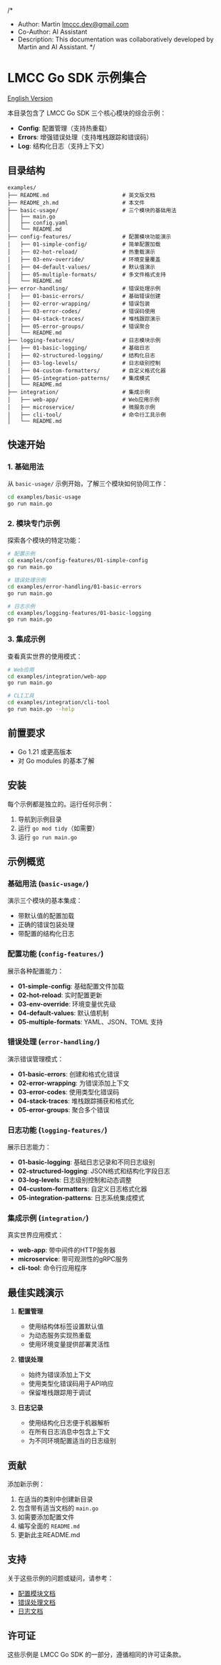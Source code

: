 /*
 * Author: Martin <lmccc.dev@gmail.com>
 * Co-Author: AI Assistant
 * Description: This documentation was collaboratively developed by Martin and AI Assistant.
 */

# LMCC Go SDK 示例集合

[English Version](README.md)

本目录包含了 LMCC Go SDK 三个核心模块的综合示例：

- **Config**: 配置管理（支持热重载）
- **Errors**: 增强错误处理（支持堆栈跟踪和错误码）
- **Log**: 结构化日志（支持上下文）

## 目录结构

```
examples/
├── README.md                       # 英文版文档
├── README_zh.md                    # 本文件
├── basic-usage/                    # 三个模块的基础用法
│   ├── main.go
│   ├── config.yaml
│   └── README.md
├── config-features/                # 配置模块功能演示
│   ├── 01-simple-config/           # 简单配置加载
│   ├── 02-hot-reload/              # 热重载演示
│   ├── 03-env-override/            # 环境变量覆盖
│   ├── 04-default-values/          # 默认值演示
│   ├── 05-multiple-formats/        # 多文件格式支持
│   └── README.md
├── error-handling/                 # 错误处理示例
│   ├── 01-basic-errors/            # 基础错误创建
│   ├── 02-error-wrapping/          # 错误包装
│   ├── 03-error-codes/             # 错误码使用
│   ├── 04-stack-traces/            # 堆栈跟踪演示
│   ├── 05-error-groups/            # 错误聚合
│   └── README.md
├── logging-features/               # 日志模块示例
│   ├── 01-basic-logging/           # 基础日志
│   ├── 02-structured-logging/      # 结构化日志
│   ├── 03-log-levels/              # 日志级别控制
│   ├── 04-custom-formatters/       # 自定义格式化器
│   ├── 05-integration-patterns/    # 集成模式
│   └── README.md
├── integration/                    # 集成示例
│   ├── web-app/                    # Web应用示例
│   ├── microservice/               # 微服务示例
│   ├── cli-tool/                   # 命令行工具示例
│   └── README.md

```

## 快速开始

### 1. 基础用法
从 `basic-usage/` 示例开始，了解三个模块如何协同工作：

```bash
cd examples/basic-usage
go run main.go
```

### 2. 模块专门示例
探索各个模块的特定功能：

```bash
# 配置示例
cd examples/config-features/01-simple-config
go run main.go

# 错误处理示例
cd examples/error-handling/01-basic-errors
go run main.go

# 日志示例
cd examples/logging-features/01-basic-logging
go run main.go
```

### 3. 集成示例
查看真实世界的使用模式：

```bash
# Web应用
cd examples/integration/web-app
go run main.go

# CLI工具
cd examples/integration/cli-tool
go run main.go --help
```

## 前置要求

- Go 1.21 或更高版本
- 对 Go modules 的基本了解

## 安装

每个示例都是独立的。运行任何示例：

1. 导航到示例目录
2. 运行 `go mod tidy`（如需要）
3. 运行 `go run main.go`

## 示例概览

### 基础用法 (`basic-usage/`)
演示三个模块的基本集成：
- 带默认值的配置加载
- 正确的错误包装处理
- 带配置的结构化日志

### 配置功能 (`config-features/`)
展示各种配置能力：
- **01-simple-config**: 基础配置文件加载
- **02-hot-reload**: 实时配置更新
- **03-env-override**: 环境变量优先级
- **04-default-values**: 默认值机制
- **05-multiple-formats**: YAML、JSON、TOML 支持

### 错误处理 (`error-handling/`)
演示错误管理模式：
- **01-basic-errors**: 创建和格式化错误
- **02-error-wrapping**: 为错误添加上下文
- **03-error-codes**: 使用类型化错误码
- **04-stack-traces**: 堆栈跟踪捕获和格式化
- **05-error-groups**: 聚合多个错误

### 日志功能 (`logging-features/`)
展示日志能力：
- **01-basic-logging**: 基础日志记录和不同日志级别
- **02-structured-logging**: JSON格式和结构化字段日志
- **03-log-levels**: 日志级别控制和动态调整
- **04-custom-formatters**: 自定义日志格式化器
- **05-integration-patterns**: 日志系统集成模式

### 集成示例 (`integration/`)
真实世界应用模式：
- **web-app**: 带中间件的HTTP服务器
- **microservice**: 带可观测性的gRPC服务
- **cli-tool**: 命令行应用程序

## 最佳实践演示

1. **配置管理**
   - 使用结构体标签设置默认值
   - 为动态服务实现热重载
   - 使用环境变量提供部署灵活性

2. **错误处理**
   - 始终为错误添加上下文
   - 使用类型化错误码用于API响应
   - 保留堆栈跟踪用于调试

3. **日志记录**
   - 使用结构化日志便于机器解析
   - 在所有日志消息中包含上下文
   - 为不同环境配置适当的日志级别

## 贡献

添加新示例：

1. 在适当的类别中创建新目录
2. 包含带有适当文档的 `main.go`
3. 如需要添加配置文件
4. 编写全面的 `README.md`
5. 更新此主README.md

## 支持

关于这些示例的问题或疑问，请参考：
- [配置模块文档](../docs/usage-guides/config/)
- [错误处理文档](../docs/usage-guides/errors/)
- [日志文档](../docs/usage-guides/log/)

## 许可证

这些示例是 LMCC Go SDK 的一部分，遵循相同的许可证条款。 